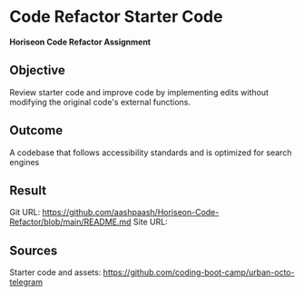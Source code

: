 # Code Refactor Starter Code
**Horiseon Code Refactor Assignment**

## Objective
Review starter code and improve code by implementing edits without modifying the original code's external functions. 

## Outcome
A codebase that follows accessibility standards and is optimized for search engines

## Result
Git URL: https://github.com/aashpaash/Horiseon-Code-Refactor/blob/main/README.md
Site URL: 

## Sources
Starter code and assets: https://github.com/coding-boot-camp/urban-octo-telegram 
